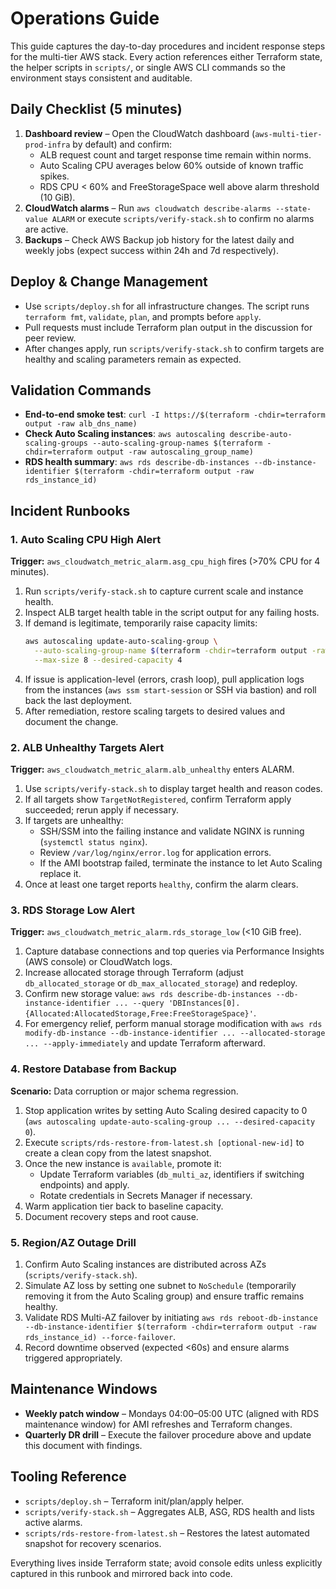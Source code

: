 # Operations Guide

This guide captures the day-to-day procedures and incident response steps for the multi-tier AWS stack. Every action references either Terraform state, the helper scripts in `scripts/`, or single AWS CLI commands so the environment stays consistent and auditable.

## Daily Checklist (5 minutes)
1. **Dashboard review** – Open the CloudWatch dashboard (`aws-multi-tier-prod-infra` by default) and confirm:
   - ALB request count and target response time remain within norms.
   - Auto Scaling CPU averages below 60% outside of known traffic spikes.
   - RDS CPU < 60% and FreeStorageSpace well above alarm threshold (10 GiB).
2. **CloudWatch alarms** – Run `aws cloudwatch describe-alarms --state-value ALARM` or execute `scripts/verify-stack.sh` to confirm no alarms are active.
3. **Backups** – Check AWS Backup job history for the latest daily and weekly jobs (expect success within 24h and 7d respectively).

## Deploy & Change Management
- Use `scripts/deploy.sh` for all infrastructure changes. The script runs `terraform fmt`, `validate`, `plan`, and prompts before `apply`.
- Pull requests must include Terraform plan output in the discussion for peer review.
- After changes apply, run `scripts/verify-stack.sh` to confirm targets are healthy and scaling parameters remain as expected.

## Validation Commands
- **End-to-end smoke test**: `curl -I https://$(terraform -chdir=terraform output -raw alb_dns_name)`
- **Check Auto Scaling instances**: `aws autoscaling describe-auto-scaling-groups --auto-scaling-group-names $(terraform -chdir=terraform output -raw autoscaling_group_name)`
- **RDS health summary**: `aws rds describe-db-instances --db-instance-identifier $(terraform -chdir=terraform output -raw rds_instance_id)`

## Incident Runbooks

### 1. Auto Scaling CPU High Alert
**Trigger:** `aws_cloudwatch_metric_alarm.asg_cpu_high` fires (>70% CPU for 4 minutes).

1. Run `scripts/verify-stack.sh` to capture current scale and instance health.
2. Inspect ALB target health table in the script output for any failing hosts.
3. If demand is legitimate, temporarily raise capacity limits:
   ```bash
   aws autoscaling update-auto-scaling-group \
     --auto-scaling-group-name $(terraform -chdir=terraform output -raw autoscaling_group_name) \
     --max-size 8 --desired-capacity 4
   ```
4. If issue is application-level (errors, crash loop), pull application logs from the instances (`aws ssm start-session` or SSH via bastion) and roll back the last deployment.
5. After remediation, restore scaling targets to desired values and document the change.

### 2. ALB Unhealthy Targets Alert
**Trigger:** `aws_cloudwatch_metric_alarm.alb_unhealthy` enters ALARM.

1. Use `scripts/verify-stack.sh` to display target health and reason codes.
2. If all targets show `TargetNotRegistered`, confirm Terraform apply succeeded; rerun apply if necessary.
3. If targets are unhealthy:
   - SSH/SSM into the failing instance and validate NGINX is running (`systemctl status nginx`).
   - Review `/var/log/nginx/error.log` for application errors.
   - If the AMI bootstrap failed, terminate the instance to let Auto Scaling replace it.
4. Once at least one target reports `healthy`, confirm the alarm clears.

### 3. RDS Storage Low Alert
**Trigger:** `aws_cloudwatch_metric_alarm.rds_storage_low` (<10 GiB free).

1. Capture database connections and top queries via Performance Insights (AWS console) or CloudWatch logs.
2. Increase allocated storage through Terraform (adjust `db_allocated_storage` or `db_max_allocated_storage`) and redeploy.
3. Confirm new storage value: `aws rds describe-db-instances --db-instance-identifier ... --query 'DBInstances[0].{Allocated:AllocatedStorage,Free:FreeStorageSpace}'`.
4. For emergency relief, perform manual storage modification with `aws rds modify-db-instance --db-instance-identifier ... --allocated-storage ... --apply-immediately` and update Terraform afterward.

### 4. Restore Database from Backup
**Scenario:** Data corruption or major schema regression.

1. Stop application writes by setting Auto Scaling desired capacity to 0 (`aws autoscaling update-auto-scaling-group ... --desired-capacity 0`).
2. Execute `scripts/rds-restore-from-latest.sh [optional-new-id]` to create a clean copy from the latest snapshot.
3. Once the new instance is `available`, promote it:
   - Update Terraform variables (`db_multi_az`, identifiers if switching endpoints) and apply.
   - Rotate credentials in Secrets Manager if necessary.
4. Warm application tier back to baseline capacity.
5. Document recovery steps and root cause.

### 5. Region/AZ Outage Drill
1. Confirm Auto Scaling instances are distributed across AZs (`scripts/verify-stack.sh`).
2. Simulate AZ loss by setting one subnet to `NoSchedule` (temporarily removing it from the Auto Scaling group) and ensure traffic remains healthy.
3. Validate RDS Multi-AZ failover by initiating `aws rds reboot-db-instance --db-instance-identifier $(terraform -chdir=terraform output -raw rds_instance_id) --force-failover`.
4. Record downtime observed (expected <60s) and ensure alarms triggered appropriately.

## Maintenance Windows
- **Weekly patch window** – Mondays 04:00–05:00 UTC (aligned with RDS maintenance window) for AMI refreshes and Terraform changes.
- **Quarterly DR drill** – Execute the failover procedure above and update this document with findings.

## Tooling Reference
- `scripts/deploy.sh` – Terraform init/plan/apply helper.
- `scripts/verify-stack.sh` – Aggregates ALB, ASG, RDS health and lists active alarms.
- `scripts/rds-restore-from-latest.sh` – Restores the latest automated snapshot for recovery scenarios.

Everything lives inside Terraform state; avoid console edits unless explicitly captured in this runbook and mirrored back into code.
